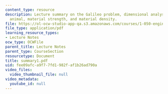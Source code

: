 ```yaml
---
content_type: resource
description: Lecture summary on the Galileo problem, dimensional analysis of an 'upscale'
  animal, material strength, and material density.
file: https://ol-ocw-studio-app-qa.s3.amazonaws.com/courses/1-050-engineering-mechanics-i-fall-2007/fee09afca9f77fd1982faf1b26ad790a_summary1.pdf
file_type: application/pdf
learning_resource_types:
- Lecture Notes
ocw_type: OCWFile
parent_title: Lecture Notes
parent_type: CourseSection
resourcetype: Document
title: summary1.pdf
uid: fee09afc-a9f7-7fd1-982f-af1b26ad790a
video_files:
  video_thumbnail_file: null
video_metadata:
  youtube_id: null
---
```

